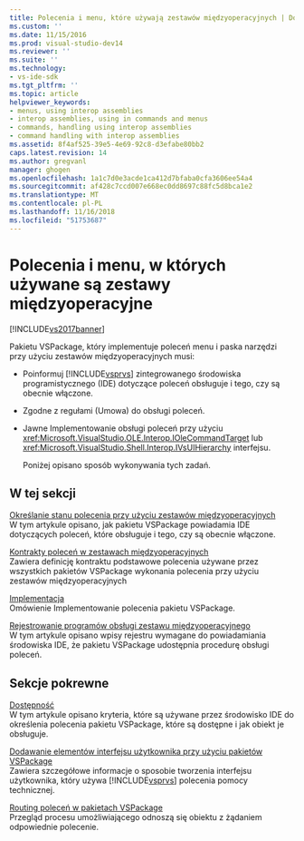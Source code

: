 ```yaml
---
title: Polecenia i menu, które używają zestawów międzyoperacyjnych | Dokumentacja firmy Microsoft
ms.custom: ''
ms.date: 11/15/2016
ms.prod: visual-studio-dev14
ms.reviewer: ''
ms.suite: ''
ms.technology:
- vs-ide-sdk
ms.tgt_pltfrm: ''
ms.topic: article
helpviewer_keywords:
- menus, using interop assemblies
- interop assemblies, using in commands and menus
- commands, handling using interop assemblies
- command handling with interop assemblies
ms.assetid: 8f4af525-39e5-4e69-92c8-d3efabe80bb2
caps.latest.revision: 14
ms.author: gregvanl
manager: ghogen
ms.openlocfilehash: 1a1c7d0e3acde1ca412d7bfaba0cfa3606ee54a4
ms.sourcegitcommit: af428c7ccd007e668ec0dd8697c88fc5d8bca1e2
ms.translationtype: MT
ms.contentlocale: pl-PL
ms.lasthandoff: 11/16/2018
ms.locfileid: "51753687"
---
```

# <a name="commands-and-menus-that-use-interop-assemblies"></a>Polecenia i menu, w których używane są zestawy międzyoperacyjne
[!INCLUDE[vs2017banner](../../includes/vs2017banner.md)]

Pakietu VSPackage, który implementuje poleceń menu i paska narzędzi przy użyciu zestawów międzyoperacyjnych musi:  
  
- Poinformuj [!INCLUDE[vsprvs](../../includes/vsprvs-md.md)] zintegrowanego środowiska programistycznego (IDE) dotyczące poleceń obsługuje i tego, czy są obecnie włączone.  
  
- Zgodne z regułami (Umowa) do obsługi poleceń.  
  
- Jawne Implementowanie obsługi poleceń przy użyciu <xref:Microsoft.VisualStudio.OLE.Interop.IOleCommandTarget> lub <xref:Microsoft.VisualStudio.Shell.Interop.IVsUIHierarchy> interfejsu.  
  
  Poniżej opisano sposób wykonywania tych zadań.  
  
## <a name="in-this-section"></a>W tej sekcji  
 [Określanie stanu polecenia przy użyciu zestawów międzyoperacyjnych](../../extensibility/internals/determining-command-status-by-using-interop-assemblies.md)  
 W tym artykule opisano, jak pakietu VSPackage powiadamia IDE dotyczących poleceń, które obsługuje i tego, czy są obecnie włączone.  
  
 [Kontrakty poleceń w zestawach międzyoperacyjnych](../../extensibility/internals/command-contracts-in-interop-assemblies.md)  
 Zawiera definicję kontraktu podstawowe polecenia używane przez wszystkich pakietów VSPackage wykonania polecenia przy użyciu zestawów międzyoperacyjnych  
  
 [Implementacja](../../extensibility/internals/command-implementation.md)  
 Omówienie Implementowanie polecenia pakietu VSPackage.  
  
 [Rejestrowanie programów obsługi zestawu międzyoperacyjnego](../../extensibility/internals/registering-interop-assembly-command-handlers.md)  
 W tym artykule opisano wpisy rejestru wymagane do powiadamiania środowiska IDE, że pakietu VSPackage udostępnia procedurę obsługi poleceń.  
  
## <a name="related-sections"></a>Sekcje pokrewne  
 [Dostępność](../../extensibility/internals/command-availability.md)  
 W tym artykule opisano kryteria, które są używane przez środowisko IDE do określenia polecenia pakietu VSPackage, które są dostępne i jak obiekt je obsługuje.  
  
 [Dodawanie elementów interfejsu użytkownika przy użyciu pakietów VSPackage](../../extensibility/internals/how-vspackages-add-user-interface-elements.md)  
 Zawiera szczegółowe informacje o sposobie tworzenia interfejsu użytkownika, który używa [!INCLUDE[vsprvs](../../includes/vsprvs-md.md)] polecenia pomocy technicznej.  
  
 [Routing poleceń w pakietach VSPackage](../../extensibility/internals/command-routing-in-vspackages.md)  
 Przegląd procesu umożliwiającego odnoszą się obiektu z żądaniem odpowiednie polecenie.

